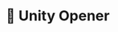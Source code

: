 ---
title: "🔌 Unity Opener"
image: null
release: 2024
link: https://github.gerardgascon.com/UnityOpener
description: null
short-description: CLI application to quickly open Unity projects.
remarkable: false
---